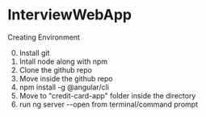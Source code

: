 # InterviewWebApp

Creating Environment

0. Install git
1. Intall node along with npm
2. Clone the github repo
3. Move inside the github repo
4. npm install -g @angular/cli
5. Move to "credit-card-app" folder inside the directory
6. run ng server --open from terminal/command prompt

